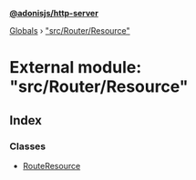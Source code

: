 **[@adonisjs/http-server](../README.md)**

[Globals](../README.md) › ["src/Router/Resource"](_src_router_resource_.md)

# External module: "src/Router/Resource"

## Index

### Classes

* [RouteResource](../classes/_src_router_resource_.routeresource.md)